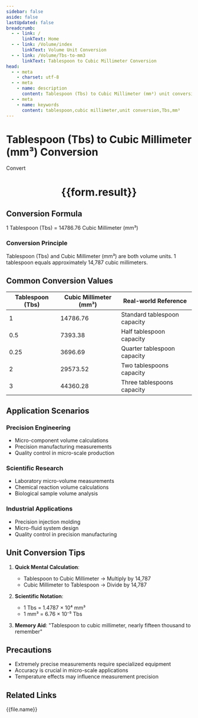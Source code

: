 ```yaml
---
sidebar: false
aside: false
lastUpdated: false
breadcrumb:
  - - link: /
      linkText: Home
  - - link: /Volume/index
      linkText: Volume Unit Conversion
  - - link: /Volume/Tbs-to-mm3
      linkText: Tablespoon to Cubic Millimeter Conversion
head:
  - - meta
    - charset: utf-8
  - - meta
    - name: description
      content: Tablespoon (Tbs) to Cubic Millimeter (mm³) unit conversion tool. 1 tablespoon equals 14786.76 cubic millimeters.
  - - meta
    - name: keywords
      content: tablespoon,cubic millimeter,unit conversion,Tbs,mm³
---
```


# Tablespoon (Tbs) to Cubic Millimeter (mm³) Conversion

<script setup>
import { onMounted, reactive, inject ,ref  } from 'vue'
import { NButton,NForm ,NFormItem,NInput,NInputNumber,NSelect,NCard,useMessage ,NGrid ,NGi } from 'naive-ui'
import { defineClientComponent } from 'vitepress'
import { Volume } from '../files';

const convert = inject('convert')
const formRef = ref(null);
const rules = {
  number:{
    required: true,
    type: 'number',
    trigger: "blur"
  }
}
const form = reactive({
  number:null,
  result:'',
  title:'Tablespoon (Tbs) to Cubic Millimeter (mm³) Conversion'
})

const convertHandler = (e) => {
  e.preventDefault();
  formRef.value?.validate((errors)=>{
    if (!errors) {
      form.result = `${form.number} Tbs = ${convert(form.number).from('Tbs').to('mm3')} mm³`
    }
  })
}
</script>

<n-form size="large" :model="form" ref='formRef' :rules="rules">
  <n-form-item label="Value" path="number">
    <n-input-number size="large" style="width:100%" :min="0" v-model:value="form.number" placeholder="Enter tablespoon value" />
  </n-form-item>
  <n-form-item>
    <n-button type="info" style="width:100%" @click="convertHandler">Convert</n-button>
  </n-form-item>
</n-form>
<n-card embedded :bordered="false" hoverable>
  <div style="text-align:center">
    <h1>{{form.result}}</h1>
  </div>
</n-card>

## Conversion Formula
1 Tablespoon (Tbs) = 14786.76 Cubic Millimeter (mm³)

### Conversion Principle
Tablespoon (Tbs) and Cubic Millimeter (mm³) are both volume units. 1 tablespoon equals approximately 14,787 cubic millimeters.

## Common Conversion Values
| Tablespoon (Tbs) | Cubic Millimeter (mm³) | Real-world Reference                |
|-------------------|------------------------|-------------------------------------|
| 1                 | 14786.76               | Standard tablespoon capacity        |
| 0.5               | 7393.38                | Half tablespoon capacity            |
| 0.25              | 3696.69                | Quarter tablespoon capacity         |
| 2                 | 29573.52               | Two tablespoons capacity            |
| 3                 | 44360.28               | Three tablespoons capacity          |

## Application Scenarios
### Precision Engineering
- Micro-component volume calculations
- Precision manufacturing measurements
- Quality control in micro-scale production

### Scientific Research
- Laboratory micro-volume measurements
- Chemical reaction volume calculations
- Biological sample volume analysis

### Industrial Applications
- Precision injection molding
- Micro-fluid system design
- Quality control in precision manufacturing

## Unit Conversion Tips
1. **Quick Mental Calculation**:
   - Tablespoon to Cubic Millimeter → Multiply by 14,787
   - Cubic Millimeter to Tablespoon → Divide by 14,787

2. **Scientific Notation**:
   - 1 Tbs = 1.4787 × 10⁴ mm³
   - 1 mm³ = 6.76 × 10⁻⁵ Tbs

3. **Memory Aid**:
   "Tablespoon to cubic millimeter, nearly fifteen thousand to remember"

## Precautions
- Extremely precise measurements require specialized equipment
- Accuracy is crucial in micro-scale applications
- Temperature effects may influence measurement precision

## Related Links
<n-grid x-gap="12" :cols="2">
  <n-gi v-for="(file, index) in Volume" :key="index">
    <n-button
      text
      tag="a"
      :href="file.path"
      type="info"
    >
      {{file.name}}
    </n-button>
  </n-gi>
</n-grid>